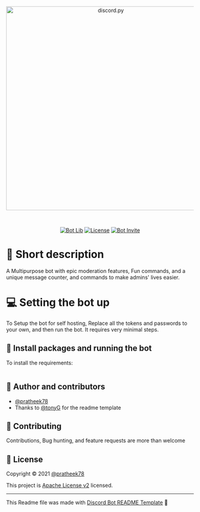 <div align="center">
  <br />
  <p>
    <a href="https://discord.com/api/oauth2/authorize?client_id=804613612857327617&permissions=8&scope=bot%20applications.commands"><img src="https://cdn.discordapp.com/attachments/768786938152222730/920606104612917248/New_Project.png" width="546" alt="discord.py" /></a>
    <!--- You can put your bot's Oauth 2 invite URL in the href above --->
  </p>
  <br />
  <p>
    <a href="https://pycord.dev/"><img src="https://img.shields.io/badge/Powered_by-PyCord-%235865F2?style=for-the-badge" alt="Bot Lib" /></a>
    <a href="https://www.apache.org/licenses/LICENSE-2.0"><img src="https://img.shields.io/badge/license-Apache License v2-orange?style=for-the-badge" alt="License" /></a>
    <a href="https://discord.com/api/oauth2/authorize?client_id=804613612857327617&permissions=8&scope=bot%20applications.commands"><img src="https://img.shields.io/badge/Invite_now!-yellow?style=for-the-badge" alt="Bot Invite" /></a>
    <!--- Put your bots OAuth 2 invite in the href above --->
  </p>
</div>



# 🤖 Short description
A Multipurpose bot with epic moderation features, Fun commands, and a unique message counter, and commands to make admins' lives easier.

# 💻 Setting the bot up

To Setup the bot for self hosting, Replace all the tokens and passwords to your own, and then run the bot. It requires very minimal steps.

## 💽 Install packages and running the bot
To install the requirements:

```py -m pip install requirements.txt
```

## 👥 Author and contributors

* [@pratheek78](https://github.com/pratheek78)
* Thanks to [@tonyG](https://github.com/tonyG433) for the readme template

## 🤝 Contributing

Contributions, Bug hunting, and feature requests are more than welcome

## 📝 License

Copyright © 2021 [@pratheek78](https://github.com/pratheek78)


This project is [Apache License v2](https://www.apache.org/licenses/LICENSE-2.0) licensed.

*** 
This Readme file was made with [Discord Bot README Template](https://github.com/tonyG433/DiscordBotReadmeTemplate/) 🤖
